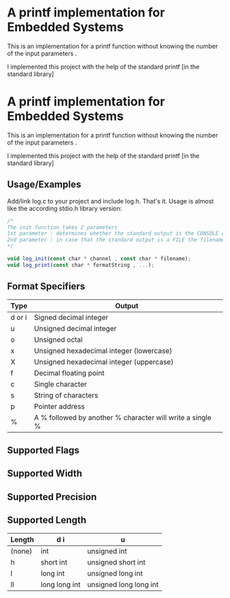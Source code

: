 
# A printf implementation for Embedded Systems

This is an implementation for a printf function without knowing the number
of the input parameters .


I implemented this project with the help of the standard printf 
[in the standard library]


# A printf implementation for Embedded Systems

This is an implementation for a printf function without knowing the number
of the input parameters .


I implemented this project with the help of the standard printf 
[in the standard library]



## Usage/Examples

Add/link log.c to your project and include log.h. That's it. 
Usage is almost like the according stdio.h library version:

```javascript
/*
The init function takes 2 parameters
1st parameter : determines whether the standard output is the CONSOLE or a FILE 
2nd parameter : in case that the standard output is a FILE the filename is the name of that file
*/

void log_init(const char * channel , const char * filename);
void log_print(const char * formatString , ...);
```






## Format Specifiers

| Type               | Output                                                               |
| -----------------  | ------------------------------------------------------------------ |
| d or i      | Signed decimal integer |
| u      | Unsigned decimal integer |
| o     | Unsigned octal |
| x     | Unsigned hexadecimal integer (lowercase) |
| X     | Unsigned hexadecimal integer (uppercase) |
| f     | Decimal floating point |
| c     | Single character |
| s     | String of characters |
| p     | Pointer address |
| %     | A % followed by another % character will write a single % |

## Supported Flags
## Supported Width
## Supported Precision

## Supported Length

| Length               | d i            | u |
| -----------------  | --------------- | --|
| (none)     | int |  unsigned int |
| h      | short int    | unsigned short int |
| l      | long int    | unsigned long int |
| ll      | long long int    | unsigned long long int |